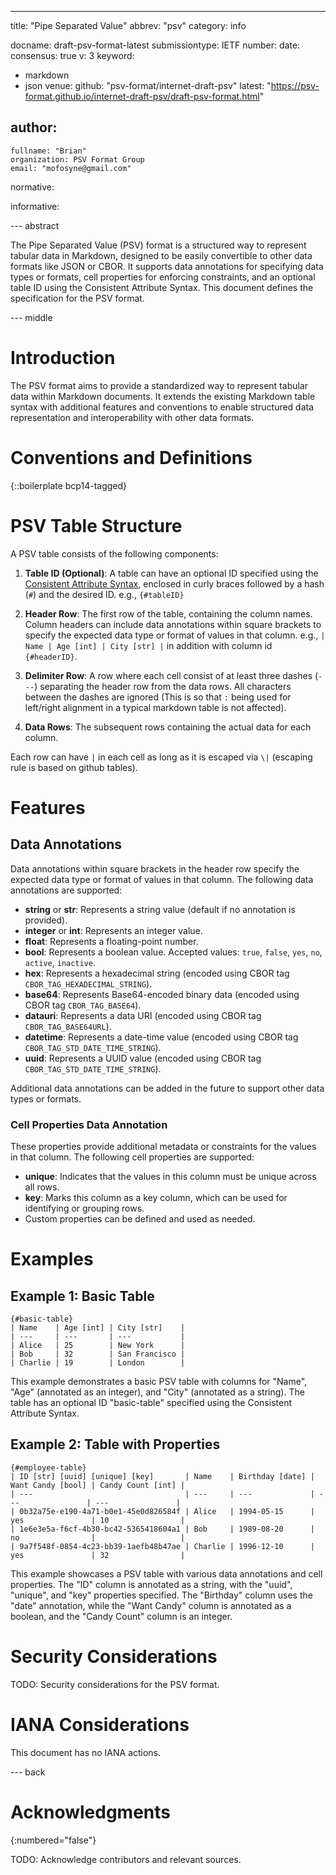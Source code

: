 ---
title: "Pipe Separated Value"
abbrev: "psv"
category: info

docname: draft-psv-format-latest
submissiontype: IETF
number:
date:
consensus: true
v: 3
keyword:
- markdown
- json
venue:
github: "psv-format/internet-draft-psv"
latest: "https://psv-format.github.io/internet-draft-psv/draft-psv-format.html"

author:
 -
    fullname: "Brian"
    organization: PSV Format Group
    email: "mofosyne@gmail.com"

normative:

informative:


--- abstract

The Pipe Separated Value (PSV) format is a structured way to represent tabular data in Markdown, designed to be easily convertible to other data formats like JSON or CBOR. It supports data annotations for specifying data types or formats, cell properties for enforcing constraints, and an optional table ID using the Consistent Attribute Syntax. This document defines the specification for the PSV format.

--- middle

# Introduction

The PSV format aims to provide a standardized way to represent tabular data within Markdown documents. It extends the existing Markdown table syntax with additional features and conventions to enable structured data representation and interoperability with other data formats.

# Conventions and Definitions

{::boilerplate bcp14-tagged}

# PSV Table Structure

A PSV table consists of the following components:

1. **Table ID (Optional)**: A table can have an optional ID specified using the [Consistent Attribute Syntax](https://talk.commonmark.org/t/consistent-attribute-syntax/272), enclosed in curly braces followed by a hash (`#`) and the desired ID. e.g., `{#tableID}`

2. **Header Row**: The first row of the table, containing the column names. Column headers can include data annotations within square brackets to specify the expected data type or format of values in that column. e.g., `| Name | Age [int] | City [str] |` in addition with column id `{#headerID}`.

3. **Delimiter Row**: A row where each cell consist of at least three dashes (`---`) separating the header row from the data rows. All characters between the dashes are ignored (This is so that `:` being used for left/right alignment in a typical markdown table is not affected).

4. **Data Rows**: The subsequent rows containing the actual data for each column.

Each row can have `|` in each cell as long as it is escaped via `\|` (escaping rule is based on github tables).

# Features

## Data Annotations

Data annotations within square brackets in the header row specify the expected data type or format of values in that column. The following data annotations are supported:

- **string** or **str**: Represents a string value (default if no annotation is provided).
- **integer** or **int**: Represents an integer value.
- **float**: Represents a floating-point number.
- **bool**: Represents a boolean value. Accepted values: `true`, `false`, `yes`, `no`, `active`, `inactive`.
- **hex**: Represents a hexadecimal string (encoded using CBOR tag `CBOR_TAG_HEXADECIMAL_STRING`).
- **base64**: Represents Base64-encoded binary data (encoded using CBOR tag `CBOR_TAG_BASE64`).
- **datauri**: Represents a data URI (encoded using CBOR tag `CBOR_TAG_BASE64URL`).
- **datetime**: Represents a date-time value (encoded using CBOR tag `CBOR_TAG_STD_DATE_TIME_STRING`).
- **uuid**: Represents a UUID value (encoded using CBOR tag `CBOR_TAG_STD_DATE_TIME_STRING`).

Additional data annotations can be added in the future to support other data types or formats.

### Cell Properties Data Annotation

These properties provide additional metadata or constraints for the values in that column. The following cell properties are supported:

- **unique**: Indicates that the values in this column must be unique across all rows.
- **key**: Marks this column as a key column, which can be used for identifying or grouping rows.
- Custom properties can be defined and used as needed.

# Examples

## Example 1: Basic Table

    {#basic-table}
    | Name    | Age [int] | City [str]    |
    | ---     | ---       | ---           |
    | Alice   | 25        | New York      |
    | Bob     | 32        | San Francisco |
    | Charlie | 19        | London        |

This example demonstrates a basic PSV table with columns for "Name", "Age" (annotated as an integer), and "City" (annotated as a string). The table has an optional ID "basic-table" specified using the Consistent Attribute Syntax.

## Example 2: Table with Properties

    {#employee-table}
    | ID [str] [uuid] [unique] [key]       | Name    | Birthday [date] | Want Candy [bool] | Candy Count [int] |
    | ---                                  | ---     | ---             | ---               | ---               |
    | 0b32a75e-e190-4a71-b0e1-45e0d826584f | Alice   | 1994-05-15      | yes               | 10                |
    | 1e6e3e5a-f6cf-4b30-bc42-5365418604a1 | Bob     | 1989-08-20      | no                |                   |
    | 9a7f548f-0854-4c23-bb39-1aefb48b47ae | Charlie | 1996-12-10      | yes               | 32                |

This example showcases a PSV table with various data annotations and cell properties. The "ID" column is annotated as a string, with the "uuid", "unique", and "key" properties specified. The "Birthday" column uses the "date" annotation, while the "Want Candy" column is annotated as a boolean, and the "Candy Count" column is an integer.

# Security Considerations

TODO: Security considerations for the PSV format.

# IANA Considerations

This document has no IANA actions.


--- back

# Acknowledgments
{:numbered="false"}

TODO: Acknowledge contributors and relevant sources.
